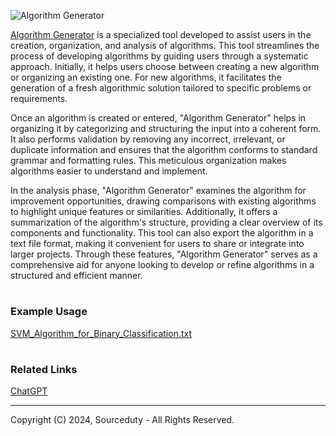 ![Algorithm Generator](https://github.com/sourceduty/Algorithm_Generator/assets/123030236/74c282e6-b8b1-468b-b547-972fb387c0d3)

[Algorithm Generator](https://chatgpt.com/g/g-tGwcip6ig-algorithm-generator) is a specialized tool developed to assist users in the creation, organization, and analysis of algorithms. This tool streamlines the process of developing algorithms by guiding users through a systematic approach. Initially, it helps users choose between creating a new algorithm or organizing an existing one. For new algorithms, it facilitates the generation of a fresh algorithmic solution tailored to specific problems or requirements.

Once an algorithm is created or entered, "Algorithm Generator" helps in organizing it by categorizing and structuring the input into a coherent form. It also performs validation by removing any incorrect, irrelevant, or duplicate information and ensures that the algorithm conforms to standard grammar and formatting rules. This meticulous organization makes algorithms easier to understand and implement.

In the analysis phase, "Algorithm Generator" examines the algorithm for improvement opportunities, drawing comparisons with existing algorithms to highlight unique features or similarities. Additionally, it offers a summarization of the algorithm's structure, providing a clear overview of its components and functionality. This tool can also export the algorithm in a text file format, making it convenient for users to share or integrate into larger projects. Through these features, "Algorithm Generator" serves as a comprehensive aid for anyone looking to develop or refine algorithms in a structured and efficient manner.

#
### Example Usage

[SVM_Algorithm_for_Binary_Classification.txt](https://github.com/sourceduty/Algorithm_Generator/files/15238864/SVM_Algorithm_for_Binary_Classification.txt)

#
### Related Links

[ChatGPT](https://github.com/sourceduty/ChatGPT)

***
Copyright (C) 2024, Sourceduty - All Rights Reserved.
